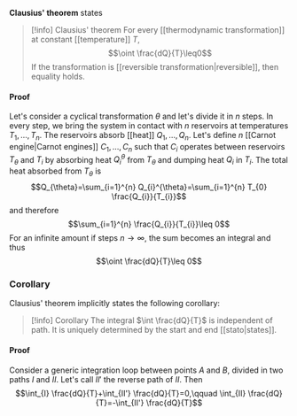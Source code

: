 **Clausius' theorem** states

> [!info] Clausius' theorem
> For every [[thermodynamic transformation]] at constant [[temperature]] $T$,
> $$\oint \frac{dQ}{T}\leq0$$
> If the transformation is [[reversible transformation|reversible]], then equality holds.
#### Proof
Let's consider a cyclical transformation $\theta$ and let's divide it in $n$ steps. In every step, we bring the system in contact with $n$ reservoirs at temperatures $T_{1},\ldots,T_{n}$. The reservoirs absorb [[heat]] $Q_{1},\ldots,Q_{n}$. Let's define $n$ [[Carnot engine|Carnot engines]] $C_{1},\ldots,C_{n}$ such that $C_{i}$ operates between reservoirs $T_{\theta}$ and $T_{i}$ by absorbing heat $Q_{i}^{\theta}$ from $T_{\theta}$ and dumping heat $Q_{i}$ in $T_{i}$. The total heat absorbed from $T_{\theta}$ is
$$Q_{\theta}=\sum_{i=1}^{n} Q_{i}^{\theta}=\sum_{i=1}^{n} T_{0} \frac{Q_{i}}{T_{i}}$$
and therefore
$$\sum_{i=1}^{n} \frac{Q_{i}}{T_{i}}\leq 0$$
For an infinite amount if steps $n\to \infty$, the sum becomes an integral and thus
$$\oint \frac{dQ}{T}\leq 0$$

### Corollary
Clausius' theorem implicitly states the following corollary:

> [!info] Corollary
> The integral $\int \frac{dQ}{T}$ is independent of path. It is uniquely determined by the start and end [[stato|states]].

#### Proof
Consider a generic integration loop between points $A$ and $B$, divided in two paths $I$ and $II$. Let's call $II'$ the reverse path of $II$. Then
$$\int_{I} \frac{dQ}{T}+\int_{II'} \frac{dQ}{T}=0,\qquad \int_{II} \frac{dQ}{T}=-\int_{II'} \frac{dQ}{T}$$
